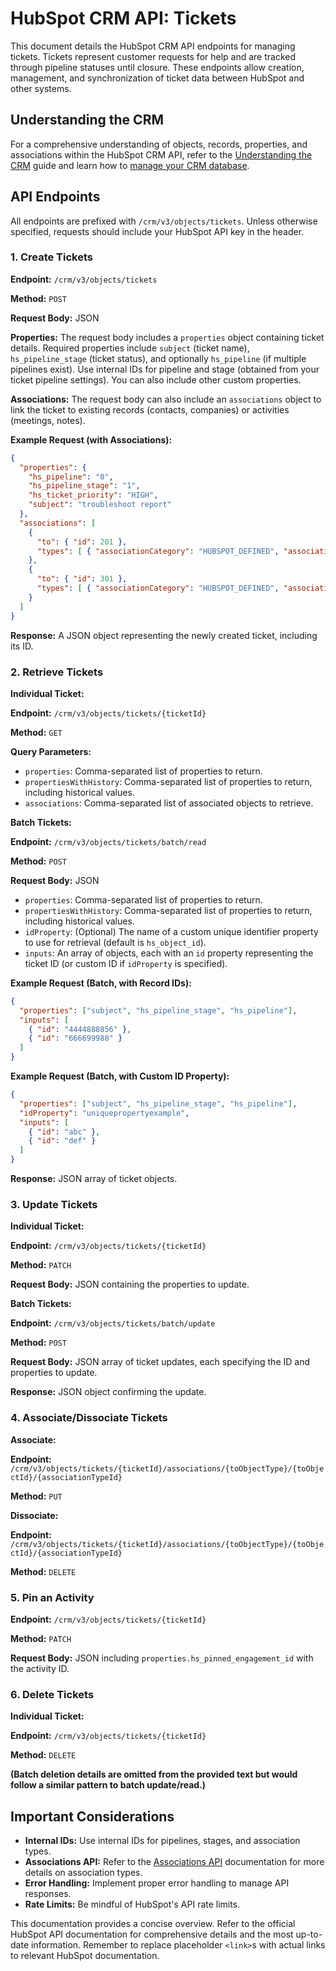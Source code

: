 # HubSpot CRM API: Tickets

This document details the HubSpot CRM API endpoints for managing tickets.  Tickets represent customer requests for help and are tracked through pipeline statuses until closure.  These endpoints allow creation, management, and synchronization of ticket data between HubSpot and other systems.

## Understanding the CRM

For a comprehensive understanding of objects, records, properties, and associations within the HubSpot CRM API, refer to the [Understanding the CRM](<link_to_understanding_crm_guide>) guide and learn how to [manage your CRM database](<link_to_crm_database_management>).


## API Endpoints

All endpoints are prefixed with `/crm/v3/objects/tickets`.  Unless otherwise specified, requests should include your HubSpot API key in the header.


### 1. Create Tickets

**Endpoint:** `/crm/v3/objects/tickets`

**Method:** `POST`

**Request Body:** JSON

**Properties:**  The request body includes a `properties` object containing ticket details.  Required properties include `subject` (ticket name), `hs_pipeline_stage` (ticket status), and optionally `hs_pipeline` (if multiple pipelines exist). Use internal IDs for pipeline and stage (obtained from your ticket pipeline settings).  You can also include other custom properties.

**Associations:**  The request body can also include an `associations` object to link the ticket to existing records (contacts, companies) or activities (meetings, notes).

**Example Request (with Associations):**

```json
{
  "properties": {
    "hs_pipeline": "0",
    "hs_pipeline_stage": "1",
    "hs_ticket_priority": "HIGH",
    "subject": "troubleshoot report"
  },
  "associations": [
    {
      "to": { "id": 201 },
      "types": [ { "associationCategory": "HUBSPOT_DEFINED", "associationTypeId": 16 } ]
    },
    {
      "to": { "id": 301 },
      "types": [ { "associationCategory": "HUBSPOT_DEFINED", "associationTypeId": 26 } ]
    }
  ]
}
```

**Response:**  A JSON object representing the newly created ticket, including its ID.


### 2. Retrieve Tickets

**Individual Ticket:**

**Endpoint:** `/crm/v3/objects/tickets/{ticketId}`

**Method:** `GET`

**Query Parameters:**

* `properties`: Comma-separated list of properties to return.
* `propertiesWithHistory`: Comma-separated list of properties to return, including historical values.
* `associations`: Comma-separated list of associated objects to retrieve.

**Batch Tickets:**

**Endpoint:** `/crm/v3/objects/tickets/batch/read`

**Method:** `POST`

**Request Body:** JSON

* `properties`: Comma-separated list of properties to return.
* `propertiesWithHistory`: Comma-separated list of properties to return, including historical values.
* `idProperty`: (Optional)  The name of a custom unique identifier property to use for retrieval (default is `hs_object_id`).
* `inputs`: An array of objects, each with an `id` property representing the ticket ID (or custom ID if `idProperty` is specified).


**Example Request (Batch, with Record IDs):**

```json
{
  "properties": ["subject", "hs_pipeline_stage", "hs_pipeline"],
  "inputs": [
    { "id": "4444888856" },
    { "id": "666699988" }
  ]
}
```

**Example Request (Batch, with Custom ID Property):**

```json
{
  "properties": ["subject", "hs_pipeline_stage", "hs_pipeline"],
  "idProperty": "uniquepropertyexample",
  "inputs": [
    { "id": "abc" },
    { "id": "def" }
  ]
}
```


**Response:** JSON array of ticket objects.


### 3. Update Tickets

**Individual Ticket:**

**Endpoint:** `/crm/v3/objects/tickets/{ticketId}`

**Method:** `PATCH`

**Request Body:** JSON containing the properties to update.

**Batch Tickets:**

**Endpoint:** `/crm/v3/objects/tickets/batch/update`

**Method:** `POST`

**Request Body:** JSON array of ticket updates, each specifying the ID and properties to update.

**Response:** JSON object confirming the update.


### 4. Associate/Dissociate Tickets

**Associate:**

**Endpoint:** `/crm/v3/objects/tickets/{ticketId}/associations/{toObjectType}/{toObjectId}/{associationTypeId}`

**Method:** `PUT`

**Dissociate:**

**Endpoint:** `/crm/v3/objects/tickets/{ticketId}/associations/{toObjectType}/{toObjectId}/{associationTypeId}`

**Method:** `DELETE`


### 5. Pin an Activity

**Endpoint:** `/crm/v3/objects/tickets/{ticketId}`

**Method:** `PATCH`

**Request Body:** JSON including `properties.hs_pinned_engagement_id` with the activity ID.


### 6. Delete Tickets

**Individual Ticket:**

**Endpoint:** `/crm/v3/objects/tickets/{ticketId}`

**Method:** `DELETE`

**(Batch deletion details are omitted from the provided text but would follow a similar pattern to batch update/read.)**


##  Important Considerations

* **Internal IDs:** Use internal IDs for pipelines, stages, and association types.
* **Associations API:**  Refer to the [Associations API](<link_to_associations_api>) documentation for more details on association types.
* **Error Handling:** Implement proper error handling to manage API responses.
* **Rate Limits:** Be mindful of HubSpot's API rate limits.


This documentation provides a concise overview. Refer to the official HubSpot API documentation for comprehensive details and the most up-to-date information.  Remember to replace placeholder `<link>`s with actual links to relevant HubSpot documentation.
